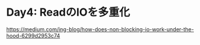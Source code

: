# Day4: ReadのIOを多重化
https://medium.com/ing-blog/how-does-non-blocking-io-work-under-the-hood-6299d2953c74